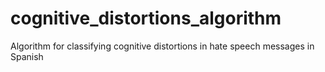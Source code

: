 # cognitive_distortions_algorithm
Algorithm for classifying cognitive distortions in hate speech messages in Spanish
